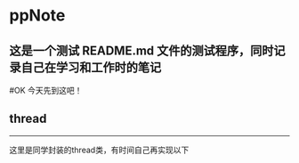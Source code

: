 # ppNote
## 这是一个测试 README.md 文件的测试程序，同时记录自己在学习和工作时的笔记 <br>
#OK 今天先到这吧！

## thread
----------
 这里是同学封装的thread类，有时间自己再实现以下

